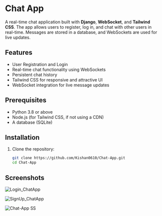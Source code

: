 # Chat App

A real-time chat application built with **Django**, **WebSocket**, and **Tailwind CSS**. The app allows users to register, log in, and chat with other users in real-time. Messages are stored in a database, and WebSockets are used for live updates.

## Features
- User Registration and Login
- Real-time chat functionality using WebSockets
- Persistent chat history
- Tailwind CSS for responsive and attractive UI
- WebSocket integration for live message updates

## Prerequisites
- Python 3.8 or above
- Node.js (for Tailwind CSS, if not using a CDN)
- A database (SQLite)

## Installation
1. Clone the repository:
   ```bash
   git clone https://github.com/Kishan0610/Chat-App.git
   cd Chat-App

## Screenshots
![Login_ChatApp](https://github.com/user-attachments/assets/3a78ed39-1963-48f7-810d-8f0d6ef96702)

![SignUp_ChatApp](https://github.com/user-attachments/assets/df1d61bc-4eef-493c-a5ed-f88afffcd2b6)

![Chat-App SS](https://github.com/user-attachments/assets/cfb6fc45-6dd3-4f25-849b-6951457c8fca)



